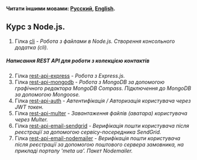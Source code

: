 **Читати іншими мовами: [Русский](./README.md), [English](./README.en.md).**

## Курс з Node.js.

1. Гілка [cli](https://github.com/YevhenChementsov/node-full-course/tree/cli) - *Робота з файлами в Node.js. Створення консольного додатка (cli).*
##### Написання REST API для роботи з колекцією контактів
2. Гілка [rest-api-express](https://github.com/YevhenChementsov/node-full-course/tree/rest-api-express) - *Робота з Express.js.*
3. Гілка [rest-api-mongodb](https://github.com/YevhenChementsov/node-full-course/tree/rest-api-mongodb) - *Робота з MongoDB за допомогою графічного редактора MongoDB Compass. Підключення до MongoDB за допомогою Mongoose.*
4. Гілка [rest-api-auth](https://github.com/YevhenChementsov/node-full-course/tree/rest-api-auth) - *Автентифікація / Авторизація користувача через JWT токен.*
5. Гілка [rest-api-multer](https://github.com/YevhenChementsov/node-full-course/tree/rest-api-multer) - *Завантаження файлів (аватара) користувача через Multer.*
6. Гілка [rest-api-email-sendgrid](https://github.com/YevhenChementsov/node-full-course/tree/rest-api-email-sendgrid) - *Верифікація пошти користувача після реєстрації за допомогою сервісу-посередника SendGrid.*
7. Гілка [rest-api-email-nodemailer](https://github.com/YevhenChementsov/node-full-course/tree/rest-api-email-nodemailer) - *Верифікація пошти користувача після реєстрації за допомогою поштового сервера замовника, на прикладі порталу 'meta ua'. Пакет Nodemailer.*
